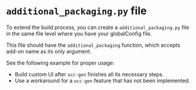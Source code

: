 # `additional_packaging.py` file

To extend the build process, you can create a `additional_packaging.py` file in the same file level where you have your globalConfig file.

This file should have the `additional_packaging` function, which accepts add-on name as its only argument.

See the following example for proper usage: 

* Build custom UI after `ucc-gen` finishes all its necessary steps.
* Use a workaround for a `ucc-gen` feature that has not been implemented.
